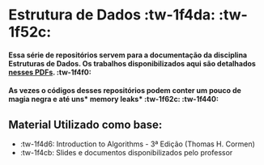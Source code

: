 # Estrutura de Dados :tw-1f4da: :tw-1f52c:

#### Essa série de repositórios servem para a documentação da disciplina **Estruturas de Dados**. Os trabalhos disponibilizados aqui são detalhados [nesses PDFs](https://drive.google.com/drive/folders/1-FxBjFF2M1EaEumaoZU9ZMSpLlzRTzBU?usp=sharing "nesses PDFs"). :tw-1f4f0:

#### As vezes o códigos desses repositórios podem conter um pouco de magia negra e até uns* memory leaks* :tw-1f62c: :tw-1f440:

## Material Utilizado como base:
* :tw-1f4d6: Introduction to Algorithms - 3ª Edição (Thomas H. Cormen)
* :tw-1f4cb: Slides e documentos disponibilizados pelo professor
